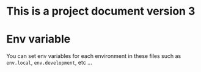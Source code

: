 # This is a project document version 3
# Env variable
You can set env variables for each environment in these files such as `env.local`, `env.development`, etc ...